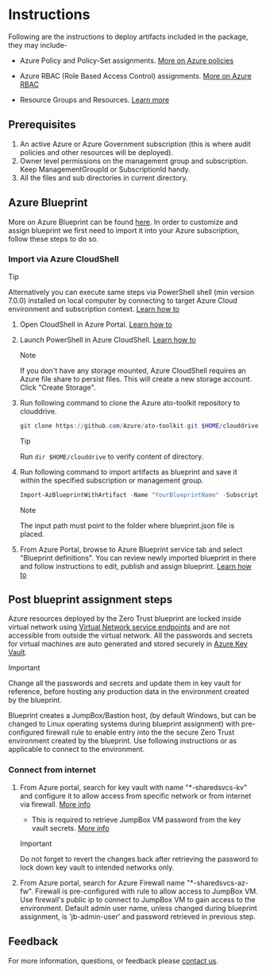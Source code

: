 # Instructions

Following are the instructions to deploy artifacts included in the package, they may include-

* Azure Policy and Policy-Set assignments. [More on Azure policies](https://docs.microsoft.com/en-us/azure/governance/policy/overview)

* Azure RBAC (Role Based Access Control) assignments. [More on Azure RBAC](https://docs.microsoft.com/en-us/azure/role-based-access-control/overview)

* Resource Groups and Resources. [Learn more](https://docs.microsoft.com/en-us/azure/azure-resource-manager/management/overview#terminology)

## Prerequisites

1. An active Azure or Azure Government subscription (this is where audit policies and other resources will be deployed).
2. Owner level permissions on the management group and subscription. Keep ManagementGroupId or SubscriptionId handy.
3. All the files and sub directories in current directory.

## Azure Blueprint

More on Azure Blueprint can be found [here](https://docs.microsoft.com/en-us/azure/governance/blueprints/concepts/lifecycle). In order to customize and assign blueprint we first need to import it into your Azure subscription, follow these steps to do so.

### Import via Azure CloudShell

> [!TIP]
> Alternatively you can execute same steps via PowerShell shell (min version 7.0.0) installed on local computer by connecting to target Azure Cloud environment and subscription context. [Learn how to](https://docs.microsoft.com/en-us/powershell/azure/install-az-ps?view=azps-3.6.1)

1. Open CloudShell in Azure Portal. [Learn how to](https://docs.microsoft.com/en-us/azure/cloud-shell/overview)

2. Launch PowerShell in Azure CloudShell. [Learn how to](https://docs.microsoft.com/en-us/azure/cloud-shell/overview#choice-of-preferred-shell-experience)
    > [!NOTE]
    > If you don't have any storage mounted, Azure CloudShell requires an Azure file share to persist files. This will create a new storage account. Click "Create Storage".

3. Run following command to clone the Azure ato-toolkit repository to clouddrive.
    ```powershell
    git clone https://github.com/Azure/ato-toolkit.git $HOME/clouddrive/ato-toolkit

    ```

    > [!TIP]
    > Run `dir $HOME/clouddrive` to verify content of directory.

4. Run following command to import artifacts as blueprint and save it within the specified subscription or management group.
    ```powershell
    Import-AzBlueprintWithArtifact -Name "YourBlueprintName" -SubscriptionId "00000000-1111-0000-1111-000000000000" -InputPath "$HOME/clouddrive/ato-toolkit/automation/zero-trust-architecture/blueprint"

    ```

    > [!NOTE]
    > The input path must point to the folder where blueprint.json file is placed.

5. From Azure Portal, browse to Azure Blueprint service tab and select "Blueprint definitions". You can review newly imported blueprint in there and follow instructions to edit, publish and assign blueprint. [Learn how to](https://docs.microsoft.com/en-us/azure/governance/blueprints/create-blueprint-portal#edit-a-blueprint)

## Post blueprint assignment steps

Azure resources deployed by the Zero Trust blueprint are locked inside virtual network using [Virtual Network service endpoints](https://docs.microsoft.com/en-us/azure/virtual-network/virtual-network-service-endpoints-overview) and are not accessible from outside the virtual network. All the passwords and secrets for virtual machines are auto generated and stored securely in [Azure Key Vault](https://azure.microsoft.com/en-us/services/key-vault/).

> [!IMPORTANT]
> Change all the passwords and secrets and update them in key vault for reference, before hosting any production data in the environment created by the blueprint.

Blueprint creates a JumpBox/Bastion host, (by default Windows, but can be changed to Linux operating systems during blueprint assignment) with pre-configured firewall rule to enable entry into the the secure Zero Trust environment created by the blueprint. Use following instructions or as applicable to connect to the environment.

### Connect from internet

1. From Azure portal, search for key vault with name "\*-sharedsvcs-kv" and configure it to allow access from specific network or from internet via firewall. [More info](https://docs.microsoft.com/en-us/azure/key-vault/general/network-security)
    * This is required to retrieve JumpBox VM password from the key vault secrets. [More info](https://docs.microsoft.com/en-us/azure/key-vault/secrets/about-secrets)

    > [!IMPORTANT]
    > Do not forget to revert the changes back after retrieving the password to lock down key vault to intended networks only.

2. From Azure portal, search for Azure Firewall name "\*-sharedsvcs-az-fw". Firewall is pre-configured with rule to allow access to JumpBox VM. Use firewall's public ip to connect to JumpBox VM to gain access to the environment. Default admin user name, unless changed during blueprint assignment, is 'jb-admin-user' and password retrieved in previous step.

## Feedback

For more information, questions, or feedback please [contact us](https://aka.ms/zerotrust-blueprint-feedback).
